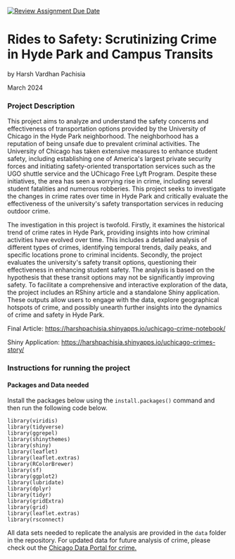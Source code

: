 [![Review Assignment Due Date](https://classroom.github.com/assets/deadline-readme-button-24ddc0f5d75046c5622901739e7c5dd533143b0c8e959d652212380cedb1ea36.svg)](https://classroom.github.com/a/onTza0gm)

# Rides to Safety: Scrutinizing Crime in Hyde Park and Campus Transits
by Harsh Vardhan Pachisia

March 2024

### Project Description

This project aims to analyze and understand the safety concerns and effectiveness of transportation options provided by the University of Chicago in the Hyde Park neighborhood. The neighborhood has a reputation of being unsafe due to prevalent criminal activities. The University of Chicago has taken extensive measures to enhance student safety, including establishing one of America's largest private security forces and initiating safety-oriented transportation services such as the UGO shuttle service and the UChicago Free Lyft Program. Despite these initiatives, the area has seen a worrying rise in crime, including several student fatalities and numerous robberies. This project seeks to investigate the changes in crime rates over time in Hyde Park and critically evaluate the effectiveness of the university's safety transportation services in reducing outdoor crime.

The investigation in this project is twofold. Firstly, it examines the historical trend of crime rates in Hyde Park, providing insights into how criminal activities have evolved over time. This includes a detailed analysis of different types of crimes, identifying temporal trends, daily peaks, and specific locations prone to criminal incidents. Secondly, the project evaluates the university's safety transit options, questioning their effectiveness in enhancing student safety. The analysis is based on the hypothesis that these transit options may not be significantly improving safety. To facilitate a comprehensive and interactive exploration of the data, the project includes an RShiny article and a standalone Shiny application. These outputs allow users to engage with the data, explore geographical hotspots of crime, and possibly unearth further insights into the dynamics of crime and safety in Hyde Park.

Final Article: https://harshpachisia.shinyapps.io/uchicago-crime-notebook/

Shiny Application: https://harshpachisia.shinyapps.io/uchicago-crimes-story/

### Instructions for running the project

#### Packages and Data needed

Install the packages below using the `install.packages()` command and then run the following code below. 
```{r}
library(viridis) 
library(tidyverse)
library(ggrepel)
library(shinythemes)
library(shiny)
library(leaflet)
library(leaflet.extras)
library(RColorBrewer)
library(sf)
library(ggplot2)
library(lubridate)
library(dplyr)
library(tidyr)
library(gridExtra)
library(grid)
library(leaflet.extras)
library(rsconnect)
```

All data sets needed to replicate the analysis are provided in the `data` folder in the repository. For updated data for future analysis of crime, please check out the [Chicago Data Portal for crime.](https://data.cityofchicago.org/Public-Safety/Crimes-2001-to-Present/ijzp-q8t2/about_data)
